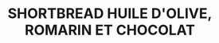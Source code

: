 ---
categories:
- Gateau
check: Oui
checkAlwaysOk: false
cuisson: Oui
draft: false
ingredients:
  epices:
  - commentaire: (branches pas enormes)
    quantite: 10
    title: Romarin
    unit: unité
  - quantite: 1
    title: Sel
    unit: c. à café
  lof:
  - commentaire: max
    quantite: 500
    title: huile d'olive
    unit: ml
  - quantite: 1
    title: Farine de blé
    unit: Kg
  sucres:
  - quantite: 300
    title: Chocolat noir patissier 70p100
    unit: grammes
  - quantite: 130
    title: Muscovado (sucre de canne complet)
    unit: grammes
  - quantite: 300
    title: sucre de canne (blond)
    unit: grammes
layout: recettes
materiel:
- Four
plate: 100
preparation: "* Dans un saladier, mélanger la farine, les deux sortes de sucre, et\
  \ le sel\n* Laver les brins de romarin, les couper en petits morceaux et les ajouter\
  \ dans le saladier avec l'huile d'olive.\n* Ajouter les pépites de chocolat et mélanger\
  \ à nouveau. \n* Rassembler la pâte avec les mains pour former une boule de pâte.\\\
  \n  Découper la pâte en deux.\\\n  Les placer entre deux feuilles de papier cuisson,\
  \ et  les étaler en un rectangle épais à l'aide d'un rouleau à pâtisserie. Le biscuit\
  \ doit faire  un 1cm d'épaisseur.\n* Faire cuire 20-25 minutes à 180°C (thermostat\
  \ 6).\n* Sortir la plaque du four, et découper en rectangles fin à l'aide d'un couteau\
  \ pointu tant que la pâte est encore chaude. Laisser refroidir, puis séparer les\
  \ biscuits."
publishDate: 2024-06-18 11:56:00+00:00
regime:
- vegan
- vegetarien
- sans-lactose
temperature: Froid
title: SHORTBREAD HUILE D'OLIVE, ROMARIN ET CHOCOLAT
type: dessert
---